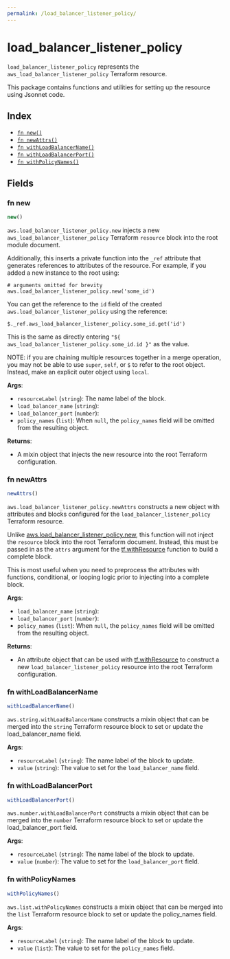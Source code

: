 ```yaml
---
permalink: /load_balancer_listener_policy/
---
```


# load_balancer_listener_policy

`load_balancer_listener_policy` represents the `aws_load_balancer_listener_policy` Terraform resource.



This package contains functions and utilities for setting up the resource using Jsonnet code.


## Index

* [`fn new()`](#fn-new)
* [`fn newAttrs()`](#fn-newattrs)
* [`fn withLoadBalancerName()`](#fn-withloadbalancername)
* [`fn withLoadBalancerPort()`](#fn-withloadbalancerport)
* [`fn withPolicyNames()`](#fn-withpolicynames)

## Fields

### fn new

```ts
new()
```


`aws.load_balancer_listener_policy.new` injects a new `aws_load_balancer_listener_policy` Terraform `resource`
block into the root module document.

Additionally, this inserts a private function into the `_ref` attribute that generates references to attributes of the
resource. For example, if you added a new instance to the root using:

    # arguments omitted for brevity
    aws.load_balancer_listener_policy.new('some_id')

You can get the reference to the `id` field of the created `aws.load_balancer_listener_policy` using the reference:

    $._ref.aws_load_balancer_listener_policy.some_id.get('id')

This is the same as directly entering `"${ aws_load_balancer_listener_policy.some_id.id }"` as the value.

NOTE: if you are chaining multiple resources together in a merge operation, you may not be able to use `super`, `self`,
or `$` to refer to the root object. Instead, make an explicit outer object using `local`.

**Args**:
  - `resourceLabel` (`string`): The name label of the block.
  - `load_balancer_name` (`string`): 
  - `load_balancer_port` (`number`): 
  - `policy_names` (`list`):  When `null`, the `policy_names` field will be omitted from the resulting object.

**Returns**:
- A mixin object that injects the new resource into the root Terraform configuration.


### fn newAttrs

```ts
newAttrs()
```


`aws.load_balancer_listener_policy.newAttrs` constructs a new object with attributes and blocks configured for the `load_balancer_listener_policy`
Terraform resource.

Unlike [aws.load_balancer_listener_policy.new](#fn-loadbalancerlistenerpolicynew), this function will not inject the `resource`
block into the root Terraform document. Instead, this must be passed in as the `attrs` argument for the
[tf.withResource](https://github.com/tf-libsonnet/core/tree/main/docs#fn-withresource) function to build a complete block.

This is most useful when you need to preprocess the attributes with functions, conditional, or looping logic prior to
injecting into a complete block.

**Args**:
  - `load_balancer_name` (`string`): 
  - `load_balancer_port` (`number`): 
  - `policy_names` (`list`):  When `null`, the `policy_names` field will be omitted from the resulting object.

**Returns**:
  - An attribute object that can be used with [tf.withResource](https://github.com/tf-libsonnet/core/tree/main/docs#fn-withresource) to construct a new `load_balancer_listener_policy` resource into the root Terraform configuration.


### fn withLoadBalancerName

```ts
withLoadBalancerName()
```

`aws.string.withLoadBalancerName` constructs a mixin object that can be merged into the `string`
Terraform resource block to set or update the load_balancer_name field.



**Args**:
  - `resourceLabel` (`string`): The name label of the block to update.
  - `value` (`string`): The value to set for the `load_balancer_name` field.


### fn withLoadBalancerPort

```ts
withLoadBalancerPort()
```

`aws.number.withLoadBalancerPort` constructs a mixin object that can be merged into the `number`
Terraform resource block to set or update the load_balancer_port field.



**Args**:
  - `resourceLabel` (`string`): The name label of the block to update.
  - `value` (`number`): The value to set for the `load_balancer_port` field.


### fn withPolicyNames

```ts
withPolicyNames()
```

`aws.list.withPolicyNames` constructs a mixin object that can be merged into the `list`
Terraform resource block to set or update the policy_names field.



**Args**:
  - `resourceLabel` (`string`): The name label of the block to update.
  - `value` (`list`): The value to set for the `policy_names` field.
